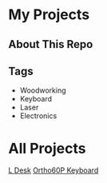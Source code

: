 # My Projects
## About This Repo

## Tags
- Woodworking
- Keyboard
- Laser
- Electronics

# All Projects
[L Desk](L_Desk/README.md)
[Ortho60P Keyboard](Keyboards/Ortho_60P/README.md)
